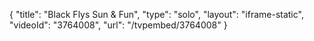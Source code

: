 {
    "title": "Black Flys Sun & Fun",
    "type": "solo",
    "layout": "iframe-static",
    "videoId": "3764008",
    "url": "\/tvpembed\/3764008"
}